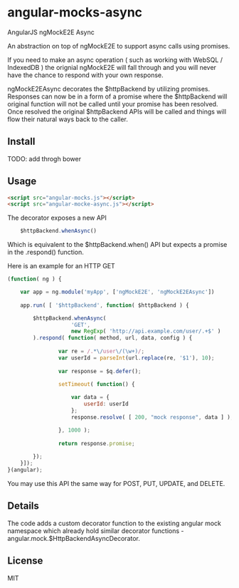 # angular-mocks-async
AngularJS ngMockE2E Async

An abstraction on top of ngMockE2E to support async calls using promises. 

If you need to make an async operation ( such as working with WebSQL / IndexedDB ) the orignial ngMockE2E will fall through and you will never have the chance to respond with your own response.

ngMockE2EAsync decorates the $httpBackend by utilizing promises. Responses can now be in a form of a promise where the $httpBackend will original function will not be called until your promise has been resolved. Once resolved the original $httpBackend APIs will be called and things will flow their natural ways back to the caller.

## Install

TODO: add throgh bower

## Usage

```html
<script src="angular-mocks.js"></script>
<script src="angular-mocke-async.js"></script>
```

The decorator exposes a new API
```javascript
	$httpBackend.whenAsync()
```
Which is equivalent to the $httpBackend.when() API but expects a promise in the .respond() function.

Here is an example for an HTTP GET
```javascript
(function( ng ) {

	var app = ng.module('myApp', ['ngMockE2E', 'ngMockE2EAsync'])
	
	app.run( [ '$httpBackend', function( $httpBackend ) {

		$httpBackend.whenAsync(
					'GET',
					new RegExp( 'http://api.example.com/user/.+$' )
		).respond( function( method, url, data, config ) {
			
				var re = /.*\/user\/(\w+)/;
				var userId = parseInt(url.replace(re, '$1'), 10);
			
				var response = $q.defer();
			
				setTimeout( function() {

					var data = {
						userId: userId
					};
					response.resolve( [ 200, "mock response", data ] );

				}, 1000 );
			
				return response.promise;
			
		});
	}]);
}(angular);
```
You may use this API the same way for POST, PUT, UPDATE, and DELETE.


## Details

The code adds a custom decorator function to the existing angular mock namespace which already hold similar decorator functions - angular.mock.$HttpBackendAsyncDecorator.


## License
MIT
